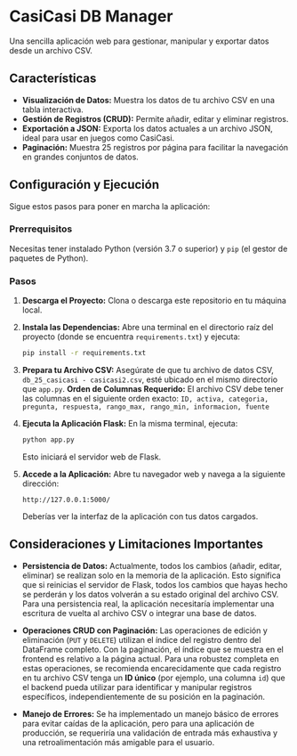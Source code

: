 # CasiCasi DB Manager

Una sencilla aplicación web para gestionar, manipular y exportar datos desde un archivo CSV.

## Características

-   **Visualización de Datos:** Muestra los datos de tu archivo CSV en una tabla interactiva.
-   **Gestión de Registros (CRUD):** Permite añadir, editar y eliminar registros.
-   **Exportación a JSON:** Exporta los datos actuales a un archivo JSON, ideal para usar en juegos como CasiCasi.
-   **Paginación:** Muestra 25 registros por página para facilitar la navegación en grandes conjuntos de datos.

## Configuración y Ejecución

Sigue estos pasos para poner en marcha la aplicación:

### Prerrequisitos

Necesitas tener instalado Python (versión 3.7 o superior) y `pip` (el gestor de paquetes de Python).

### Pasos

1.  **Descarga el Proyecto:**
    Clona o descarga este repositorio en tu máquina local.

2.  **Instala las Dependencias:**
    Abre una terminal en el directorio raíz del proyecto (donde se encuentra `requirements.txt`) y ejecuta:
    ```bash
    pip install -r requirements.txt
    ```

3.  **Prepara tu Archivo CSV:**
    Asegúrate de que tu archivo de datos CSV, `db_25_casicasi - casicasi2.csv`, esté ubicado en el mismo directorio que `app.py`.
    **Orden de Columnas Requerido:** El archivo CSV debe tener las columnas en el siguiente orden exacto:
    `ID, activa, categoria, pregunta, respuesta, rango_max, rango_min, informacion, fuente`

4.  **Ejecuta la Aplicación Flask:**
    En la misma terminal, ejecuta:
    ```bash
    python app.py
    ```
    Esto iniciará el servidor web de Flask.

5.  **Accede a la Aplicación:**
    Abre tu navegador web y navega a la siguiente dirección:
    ```
    http://127.0.0.1:5000/
    ```
    Deberías ver la interfaz de la aplicación con tus datos cargados.

## Consideraciones y Limitaciones Importantes

-   **Persistencia de Datos:** Actualmente, todos los cambios (añadir, editar, eliminar) se realizan solo en la memoria de la aplicación. Esto significa que si reinicias el servidor de Flask, todos los cambios que hayas hecho se perderán y los datos volverán a su estado original del archivo CSV. Para una persistencia real, la aplicación necesitaría implementar una escritura de vuelta al archivo CSV o integrar una base de datos.

-   **Operaciones CRUD con Paginación:** Las operaciones de edición y eliminación (`PUT` y `DELETE`) utilizan el índice del registro dentro del DataFrame completo. Con la paginación, el índice que se muestra en el frontend es relativo a la página actual. Para una robustez completa en estas operaciones, se recomienda encarecidamente que cada registro en tu archivo CSV tenga un **ID único** (por ejemplo, una columna `id`) que el backend pueda utilizar para identificar y manipular registros específicos, independientemente de su posición en la paginación.

-   **Manejo de Errores:** Se ha implementado un manejo básico de errores para evitar caídas de la aplicación, pero para una aplicación de producción, se requeriría una validación de entrada más exhaustiva y una retroalimentación más amigable para el usuario.
